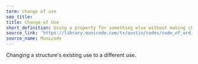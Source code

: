 ```yaml
---
term: change of use
seo_title: 
title: Change of Use
short_definition: Using a property for something else without making changes to it.
source_link: 'https://library.municode.com/tx/austin/codes/code_of_ordinances?nodeId=TIT25LADE_CH25-1GEREPR_ART2DEME_S25-1-21DE'
source_name: Municode
---
```



Changing a structure's existing use to a different use.&nbsp;